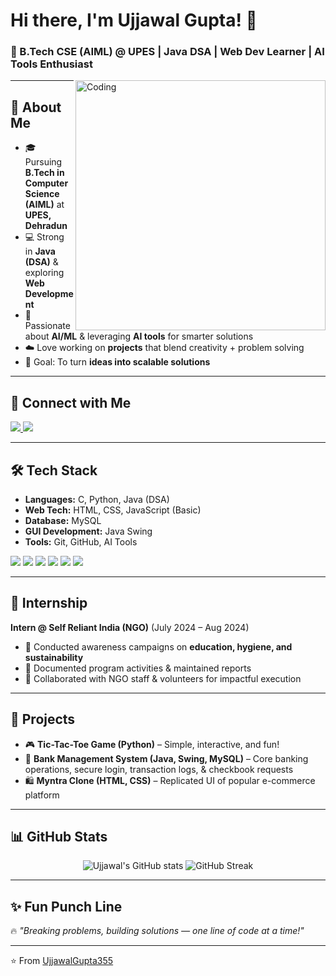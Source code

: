 # Hi there, I'm Ujjawal Gupta! 👋  
### 🚀 B.Tech CSE (AIML) @ UPES | Java DSA | Web Dev Learner | AI Tools Enthusiast

<img align="right" alt="Coding" width="400" src="https://media.giphy.com/media/qgQUggAC3Pfv687qPC/giphy.gif">

---

## 🌟 About Me
- 🎓 Pursuing **B.Tech in Computer Science (AIML)** at **UPES, Dehradun**  
- 💻 Strong in **Java (DSA)** & exploring **Web Development**  
- 🤖 Passionate about **AI/ML** & leveraging **AI tools** for smarter solutions  
- ☁️ Love working on **projects** that blend creativity + problem solving  
- 🚀 Goal: To turn **ideas into scalable solutions**  

---

## 🔗 Connect with Me
<p align="left">
  <a href="https://github.com/UjjawalGupta355" target="_blank">
    <img src="https://img.shields.io/badge/GitHub-000?style=for-the-badge&logo=github&logoColor=white"/>
  </a>
  <a href="https://www.linkedin.com/in/ujjawal-gupta-073362313/" target="_blank">
    <img src="https://img.shields.io/badge/LinkedIn-0077B5?style=for-the-badge&logo=linkedin&logoColor=white"/>
  </a>
</p>

---

## 🛠️ Tech Stack
- **Languages:** C, Python, Java (DSA)  
- **Web Tech:** HTML, CSS, JavaScript (Basic)  
- **Database:** MySQL  
- **GUI Development:** Java Swing  
- **Tools:** Git, GitHub, AI Tools  

<p align="left">
  <img src="https://img.shields.io/badge/Java-ED8B00?style=for-the-badge&logo=java&logoColor=white"/>
  <img src="https://img.shields.io/badge/Python-3776AB?style=for-the-badge&logo=python&logoColor=white"/>
  <img src="https://img.shields.io/badge/MySQL-005C84?style=for-the-badge&logo=mysql&logoColor=white"/>
  <img src="https://img.shields.io/badge/HTML5-E34F26?style=for-the-badge&logo=html5&logoColor=white"/>
  <img src="https://img.shields.io/badge/CSS3-1572B6?style=for-the-badge&logo=css3&logoColor=white"/>
  <img src="https://img.shields.io/badge/JavaScript-F7DF1E?style=for-the-badge&logo=javascript&logoColor=black"/>
</p>

---

## 💼 Internship
**Intern @ Self Reliant India (NGO)** (July 2024 – Aug 2024)  
- 📢 Conducted awareness campaigns on **education, hygiene, and sustainability**  
- 📝 Documented program activities & maintained reports  
- 👥 Collaborated with NGO staff & volunteers for impactful execution  

---

## 📂 Projects
- 🎮 **Tic-Tac-Toe Game (Python)** – Simple, interactive, and fun!  
- 🏦 **Bank Management System (Java, Swing, MySQL)** – Core banking operations, secure login, transaction logs, & checkbook requests  
- 🛍️ **Myntra Clone (HTML, CSS)** – Replicated UI of popular e-commerce platform  

---

## 📊 GitHub Stats
<p align="center">
  <img src="https://github-readme-stats.vercel.app/api?username=UjjawalGupta355&show_icons=true&theme=radical" alt="Ujjawal's GitHub stats" />
  <img src="https://github-readme-streak-stats.herokuapp.com/?user=UjjawalGupta355&theme=radical" alt="GitHub Streak"/>
</p>

---

## ✨ Fun Punch Line
🔥 *"Breaking problems, building solutions — one line of code at a time!"*  

---

⭐️ From [UjjawalGupta355](https://github.com/UjjawalGupta355)
